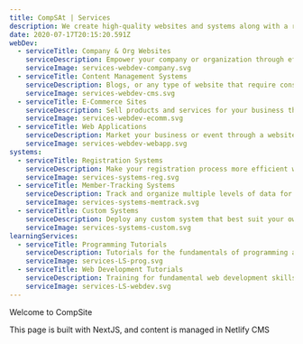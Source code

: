 ```yaml
---
title: CompSAt | Services
description: We create high-quality websites and systems along with a range of add-ons that help provide the best experience for you and your users.
date: 2020-07-17T20:15:20.591Z
webDev:
  - serviceTitle: Company & Org Websites
    serviceDescription: Empower your company or organization through efficiently designed websites.
    serviceImage: services-webdev-company.svg
  - serviceTitle: Content Management Systems
    serviceDescription: Blogs, or any type of website that require constant uploading of content, can be made using a content management system.
    serviceImage: services-webdev-cms.svg
  - serviceTitle: E-Commerce Sites
    serviceDescription: Sell products and services for your business through an e-commerce site.
    serviceImage: services-webdev-ecomm.svg
  - serviceTitle: Web Applications
    serviceDescription: Market your business or event through a website developed by CompSAt.
    serviceImage: services-webdev-webapp.svg
systems:
  - serviceTitle: Registration Systems
    serviceDescription: Make your registration process more efficient with our tailor-fit systems.
    serviceImage: services-systems-reg.svg
  - serviceTitle: Member-Tracking Systems
    serviceDescription: Track and organize multiple levels of data for your members over time.
    serviceImage: services-systems-memtrack.svg
  - serviceTitle: Custom Systems
    serviceDescription: Deploy any custom system that best suit your own personal or business needs.
    serviceImage: services-systems-custom.svg
learningServices:
  - serviceTitle: Programming Tutorials
    serviceDescription: Tutorials for the fundamentals of programming and thinking programmatically, primarily taught in Python. May also apply to students taking any class that involves programming.
    serviceImage: services-LS-prog.svg
  - serviceTitle: Web Development Tutorials
    serviceDescription: Training for fundamental web development skills such as HTML, CSS, and JavaScript.
    serviceImage: services-LS-webdev.svg
---
```


Welcome to CompSite

This page is built with NextJS, and content is managed in Netlify CMS
